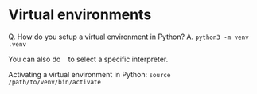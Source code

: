 # Virtual environments
Q. How do you setup a virtual environment in Python?
A. `python3 -m venv .venv`

You can also do `
` to select a specific interpreter.

Activating a virtual environment in Python:
`source /path/to/venv/bin/activate`

<!-- #anki/deck/Programming -->

<!-- {BearID:DD4766B5-A9F3-45A5-9112-363DF6A80941-37213-00000329BCFCB696} -->
